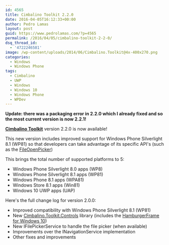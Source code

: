 ```yaml
---
id: 4565
title: Cimbalino Toolkit 2.2.0
date: 2016-04-05T16:12:33+00:00
author: Pedro Lamas
layout: post
guid: https://www.pedrolamas.com/?p=4565
permalink: /2016/04/05/cimbalino-toolkit-2-2-0/
dsq_thread_id:
  - '4722246581'
image: /wp-content/uploads/2014/06/Cimbalino.Toolkit@4x-400x270.png
categories:
  - Windows
  - Windows Phone
tags:
  - Cimbalino
  - UWP
  - Windows
  - Windows 10
  - Windows Phone
  - WPDev
---
```


**Update: there was a packaging error in 2.2.0 which I already fixed and so the most current version is now 2.2.1!**

[**Cimbalino Toolkit**](http://cimbalino.org/) version 2.2.0 is now available!

This new version includes improved support for Windows Phone Silverlight 8.1 (WP81) so that developers can take advantage of its specific API's (such as the [FileOpenPicker](https://msdn.microsoft.com/en-us/library/windows/apps/windows.storage.pickers.fileopenpicker.aspx))

This brings the total number of supported platforms to 5:

- Windows Phone Silverlight 8.0 apps (WP8)
- Windows Phone Silverlight 8.1 apps (WP81)
- Windows Phone 8.1 apps (WPA81)
- Windows Store 8.1 apps (Win81)
- Windows 10 UWP apps (UAP)

Here's the full change log for version 2.0.0:

- Improved compatibility with Windows Phone Silverlight 8.1 (WP81)
- New [Cimbalino.Toolkit.Controls](https://www.nuget.org/packages/Cimbalino.Toolkit.Controls) library (includes the [HamburgerFrame for Windows 10](/2016/03/07/cimbalino-toolkit-hamburger-controls-for-uwp/))
- New IFilePickerService to handle the file picker (when available)
- Improvements over the INavigationService implementation
- Other fixes and improvements
